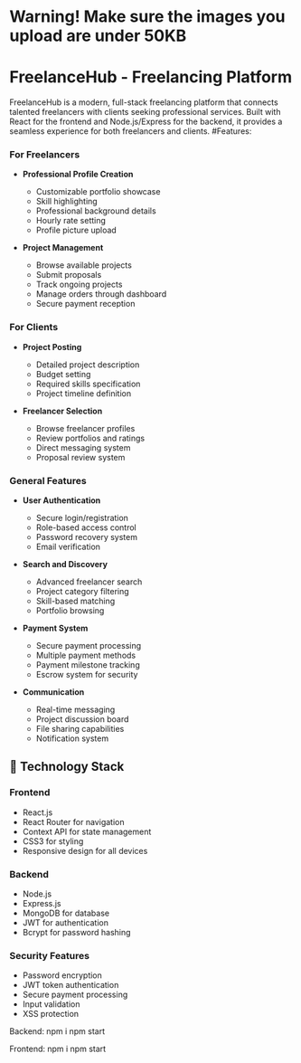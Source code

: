 # Warning!  Make sure the images you upload are under 50KB

# FreelanceHub - Freelancing Platform

FreelanceHub is a modern, full-stack freelancing platform that connects talented freelancers with clients seeking professional services. Built with React for the frontend and Node.js/Express for the backend, it provides a seamless experience for both freelancers and clients.
#Features:
### For Freelancers
- **Professional Profile Creation**
  - Customizable portfolio showcase
  - Skill highlighting
  - Professional background details
  - Hourly rate setting
  - Profile picture upload

- **Project Management**
  - Browse available projects
  - Submit proposals
  - Track ongoing projects
  - Manage orders through dashboard
  - Secure payment reception

### For Clients
- **Project Posting**
  - Detailed project description
  - Budget setting
  - Required skills specification
  - Project timeline definition

- **Freelancer Selection**
  - Browse freelancer profiles
  - Review portfolios and ratings
  - Direct messaging system
  - Proposal review system

### General Features
- **User Authentication**
  - Secure login/registration
  - Role-based access control
  - Password recovery system
  - Email verification

- **Search and Discovery**
  - Advanced freelancer search
  - Project category filtering
  - Skill-based matching
  - Portfolio browsing

- **Payment System**
  - Secure payment processing
  - Multiple payment methods
  - Payment milestone tracking
  - Escrow system for security

- **Communication**
  - Real-time messaging
  - Project discussion board
  - File sharing capabilities
  - Notification system

## 🚀 Technology Stack

### Frontend
- React.js
- React Router for navigation
- Context API for state management
- CSS3 for styling
- Responsive design for all devices

### Backend
- Node.js
- Express.js
- MongoDB for database
- JWT for authentication
- Bcrypt for password hashing

### Security Features
- Password encryption
- JWT token authentication
- Secure payment processing
- Input validation
- XSS protection


Backend:
npm i
npm start

Frontend:
npm i 
npm start
